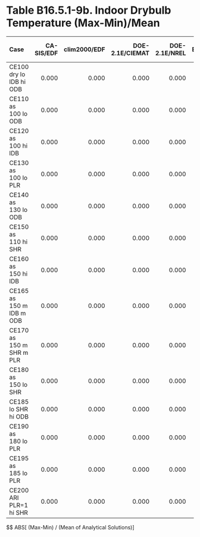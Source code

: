 # Table B16.5.1-9b. Indoor Drybulb Temperature (Max-Min)/Mean
| Case                     | CA-SIS/EDF | clim2000/EDF | DOE-2.1E/CIEMAT | DOE-2.1E/NREL | EnergyPlus/GARD | TRNSYS-ideal/TUD | TRNSYS-real/TUD |     |   Min |   Max | Dev % $$ |     | Analytical/TUD | Analytical/HTAL1 | Analytical/HTAL2 |     | TEST 0.0.0 | 
|:------------------------ | ----------:| ------------:| ---------------:| -------------:| ---------------:| ----------------:| ---------------:| ---:| -----:| -----:| --------:| ---:| --------------:| ----------------:| ----------------:| ---:| ----------:| 
| CE100 dry lo IDB hi ODB  |      0.000 |        0.000 |           0.000 |         0.000 |           0.000 |            0.000 |           0.049 |     | 0.000 | 0.049 |        - |     |          0.000 |                  |            0.002 |     |      0.000 | 
| CE110 as 100 lo ODB      |      0.000 |        0.000 |           0.000 |         0.000 |           0.000 |            0.000 |           0.048 |     | 0.000 | 0.048 |        - |     |          0.000 |                  |            0.002 |     |      0.000 | 
| CE120 as 100 hi IDB      |      0.000 |        0.000 |           0.000 |         0.000 |           0.000 |            0.000 |           0.077 |     | 0.000 | 0.077 |        - |     |          0.000 |                  |            0.002 |     |      0.000 | 
| CE130 as 100 lo PLR      |      0.000 |        0.000 |           0.000 |         0.000 |           0.000 |            0.000 |           0.056 |     | 0.000 | 0.056 |        - |     |          0.000 |                  |            0.001 |     |      0.000 | 
| CE140 as 130 lo ODB      |      0.000 |        0.000 |           0.000 |         0.000 |           0.000 |            0.000 |           0.069 |     | 0.000 | 0.069 |        - |     |          0.000 |                  |            0.002 |     |      0.000 | 
| CE150 as 110 hi SHR      |      0.000 |        0.000 |           0.000 |         0.000 |           0.000 |            0.000 |           0.054 |     | 0.000 | 0.054 |        - |     |          0.000 |                  |            0.002 |     |      0.000 | 
| CE160 as 150 hi IDB      |      0.000 |        0.000 |           0.000 |         0.000 |           0.000 |            0.000 |           0.045 |     | 0.000 | 0.045 |        - |     |          0.000 |                  |            0.002 |     |      0.000 | 
| CE165 as 150 m IDB m ODB |      0.000 |        0.000 |           0.000 |         0.000 |           0.000 |            0.000 |           0.051 |     | 0.000 | 0.051 |        - |     |          0.000 |                  |            0.002 |     |      0.000 | 
| CE170 as 150 m SHR m PLR |      0.000 |        0.000 |           0.000 |         0.000 |           0.000 |            0.000 |           0.050 |     | 0.000 | 0.050 |        - |     |          0.000 |                  |            0.001 |     |      0.000 | 
| CE180 as 150 lo SHR      |      0.000 |        0.000 |           0.000 |         0.000 |           0.000 |            0.000 |           0.035 |     | 0.000 | 0.035 |        - |     |          0.000 |                  |            0.001 |     |      0.000 | 
| CE185 lo SHR hi ODB      |      0.000 |        0.000 |           0.000 |         0.000 |           0.000 |            0.000 |           0.021 |     | 0.000 | 0.021 |        - |     |          0.000 |                  |            0.001 |     |      0.000 | 
| CE190 as 180 lo PLR      |      0.000 |        0.000 |           0.000 |         0.000 |           0.000 |            0.000 |           0.028 |     | 0.000 | 0.028 |        - |     |          0.000 |                  |            0.001 |     |      0.000 | 
| CE195 as 185 lo PLR      |      0.000 |        0.000 |           0.000 |         0.000 |           0.000 |            0.000 |           0.023 |     | 0.000 | 0.023 |        - |     |          0.000 |                  |            0.001 |     |      0.000 | 
| CE200 ARI  PLR=1 hi SHR  |      0.000 |        0.000 |           0.000 |         0.000 |           0.000 |            0.000 |           0.000 |     | 0.000 | 0.000 |        - |     |          0.000 |                  |            0.000 |     |      0.000 | 

$$ ABS[ (Max-Min) / (Mean of Analytical Solutions)]


